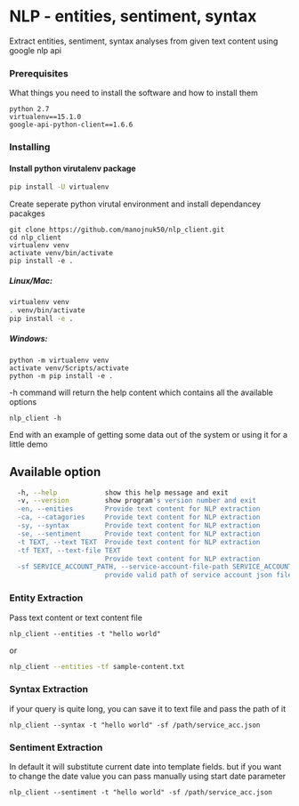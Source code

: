 # NLP - entities, sentiment, syntax

Extract entities, sentiment, syntax analyses from given text content using google nlp api


### Prerequisites

What things you need to install the software and how to install them

```
python 2.7
virtualenv==15.1.0
google-api-python-client==1.6.6
```

### Installing

#### Install python virutalenv package
```bash
pip install -U virtualenv
```
Create seperate python virutal environment and install dependancey pacakges 

```
git clone https://github.com/manojnuk50/nlp_client.git
cd nlp_client
virtualenv venv
activate venv/bin/activate
pip install -e .
```
##### Linux/Mac: 
```bash
virtualenv venv
. venv/bin/activate
pip install -e .
```
##### Windows:
```
python -m virtualenv venv
activate venv/Scripts/activate
python -m pip install -e .
```

-h command will return the help content which contains all the available  options
```
nlp_client -h
```

End with an example of getting some data out of the system or using it for a little demo

## Available option

```bash
  -h, --help            show this help message and exit
  -v, --version         show program's version number and exit
  -en, --enities        Provide text content for NLP extraction
  -ca, --catagories     Provide text content for NLP extraction
  -sy, --syntax         Provide text content for NLP extraction
  -se, --sentiment      Provide text content for NLP extraction
  -t TEXT, --text TEXT  Provide text content for NLP extraction
  -tf TEXT, --text-file TEXT
                        Provide text content for NLP extraction
  -sf SERVICE_ACCOUNT_PATH, --service-account-file-path SERVICE_ACCOUNT_PATH
                        provide valid path of service account json file
```
     

### Entity Extraction

Pass text content or text content file

```
nlp_client --entities -t "hello world"
```
or
 ```bash
nlp_client --entities -tf sample-content.txt
```

### Syntax Extraction

if your query is quite long, you can save it to text file and pass the path of it
```
nlp_client --syntax -t "hello world" -sf /path/service_acc.json
```

### Sentiment Extraction

In default it will substitute current date into template fields. but if you want to change the date value you can pass manually using start date parameter

```
nlp_client --sentiment -t "hello world" -sf /path/service_acc.json
```

